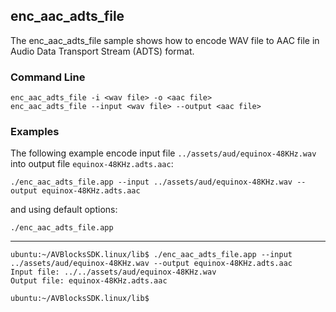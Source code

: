 ## enc_aac_adts_file

The enc_aac_adts_file sample shows how to encode WAV file to AAC file in Audio Data Transport Stream (ADTS) format.

### Command Line

~~~ shell
enc_aac_adts_file -i <wav file> -o <aac file>
enc_aac_adts_file --input <wav file> --output <aac file>
~~~

###	Examples

The following example encode input file `../assets/aud/equinox-48KHz.wav` into output file `equinox-48KHz.adts.aac`:

~~~ shell
./enc_aac_adts_file.app --input ../assets/aud/equinox-48KHz.wav --output equinox-48KHz.adts.aac
~~~

and using default options:
~~~ shell
./enc_aac_adts_file.app
~~~
***
~~~ shell
ubuntu:~/AVBlocksSDK.linux/lib$ ./enc_aac_adts_file.app --input ../assets/aud/equinox-48KHz.wav --output equinox-48KHz.adts.aac
Input file: ../../assets/aud/equinox-48KHz.wav
Output file: equinox-48KHz.adts.aac

ubuntu:~/AVBlocksSDK.linux/lib$
~~~ 